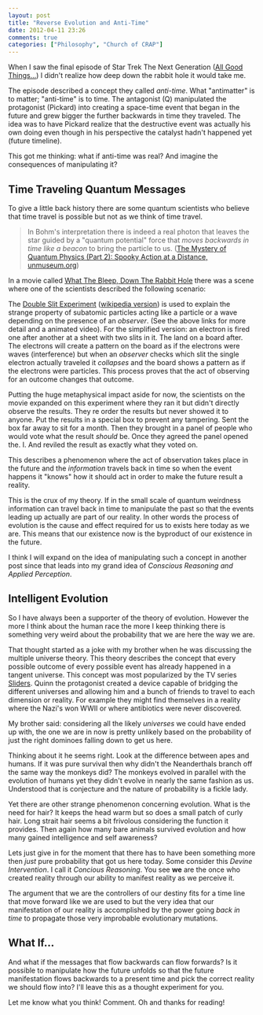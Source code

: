 ```yaml
---
layout: post
title: "Reverse Evolution and Anti-Time"
date: 2012-04-11 23:26
comments: true
categories: ["Philosophy", "Church of CRAP"]
---
```

When I saw the final episode of Star Trek The Next Generation ([All Good
Things...][1]) I didn't realize how deep down the rabbit hole it would take me.

The episode described a concept they called *anti-time*. What "antimatter" is
to matter; "anti-time" is to time. The antagonist (Q) manipulated the
protagonist (Pickard) into creating a space-time event that began in the future
and grew bigger the further backwards in time they traveled. The idea was to
have Pickard realize that the destructive event was actually his own doing even
though in his perspective the catalyst hadn't happened yet (future timeline). 

This got me thinking: what if anti-time was real? And imagine the consequences
of manipulating it?

<!-- more -->

## Time Traveling Quantum Messages

To give a little back history there are some quantum scientists who believe
that time travel is possible but not as we think of time travel.

> In Bohm's interpretation there is indeed a real photon that leaves the star
> guided by a "quantum potential" force that *moves backwards in time like a
> beacon* to bring the particle to us. ([The Mystery of Quantum Physics (Part
> 2): Spooky Action at a Distance, unmuseum.org][3])

In a movie called [What The Bleep, Down The Rabbit Hole][2] there was a scene
where one of the scientists described the following scenario:

The [Double Slit Experiment][4] ([wikipedia version][5]) is used to explain the
strange property of subatomic particles acting like a particle or a wave
depending on the presence of an *observer*. (See the above links for more
detail and a animated video). For the simplified version: an electron is fired
one after another at a sheet with two slits in it. The land on a board after.
The electrons will create a pattern on the board as if the electrons were waves
(interference) but when an *observer* checks which slit the single electron
actually traveled it *collapses* and the board shows a pattern as if the
electrons were particles. This process proves that the act of observing for an
outcome changes that outcome.

Putting the huge metaphysical impact aside for now, the scientists on the movie
expanded on this experiment where they ran it but didn't directly observe the
results. They re order the results but never showed it to anyone. Put the
results in a special box to prevent any tampering. Sent the box far away to sit
for a month. Then they brought in a panel of people who would vote what the
result *should* be. Once they agreed the panel opened the. I. And reviled the
result as exactly what they voted on.

This describes a phenomenon where the act of observation takes place in the
future and the *information* travels back in time so when the event happens it
"knows" how it should act in order to make the future result a reality.

This is the crux of my theory. If in the small scale of quantum weirdness
information can travel back in time to manipulate the past so that the events
leading up actually are part of our reality. In other words the process of
evolution is the cause and effect required for us to exists here today as we
are. This means that our existence now is the byproduct of our existence in the
future.

I think I will expand on the idea of manipulating such a concept in another
post since that leads into my grand idea of *Conscious Reasoning and Applied
Perception*.

## Intelligent Evolution

So I have always been a supporter of the theory of evolution. However the more
I think about the human race the more I keep thinking there is something very
weird about the probability that we are here the way we are.

That thought started as a joke with my brother when he was discussing the
multiple universe theory. This theory describes the concept that every possible
outcome of every possible event has already happened in a tangent universe.
This concept was most popularized by the TV series [Sliders][6]. Quinn the
protagonist created a device capable of bridging the different universes and
allowing him and a bunch of friends to travel to each dimension or reality. For
example they might find themselves in a reality where the Nazi's won WWII or
where antibiotics were never discovered.

My brother said: considering all the likely *universes* we could have ended up
with, the one we are in now is pretty unlikely based on the probability of just
the right dominoes falling down to get us here.

Thinking about it he seems right. Look at the difference between apes and
humans. If it was pure survival then why didn't the Neanderthals branch off the
same way the monkeys did? The monkeys evolved in parallel with the evolution of
humans yet they didn't evolve in nearly the same fashion as us. Understood that
is conjecture and the nature of probability is a fickle lady.

Yet there are other strange phenomenon concerning evolution. What is the need
for hair? It keeps the head warm but so does a small patch of curly hair. Long
strait hair seems a bit frivolous considering the function it provides. Then
again how many bare animals survived evolution and how many gained intelligence
and self awareness?

Lets just give in for the moment that there has to have been something more
then *just* pure probability that got us here today. Some consider this *Devine
Intervention*. I call it *Concious Reasoning*. You see **we** are the once who
created reality through our ability to manifest reality as we perceive it.

The argument that we are the controllers of our destiny fits for a time line
that move forward like we are used to but the very idea that our manifestation
of our reality is accomplished by the power going *back in time* to propagate
those very improbable evolutionary mutations.

## What If...

And what if the messages that flow backwards can flow forwards? Is it possible
to manipulate how the future unfolds so that the future manifestation flows
backwards to a present time and pick the correct reality we should flow into?
I'll leave this as a thought experiment for you.

Let me know what you think! Comment. Oh and thanks for reading!

[1]: http://www.imdb.com/title/tt0111281/
[2]: http://www.imdb.com/title/tt0499596/
[3]: http://www.unmuseum.org/quantum2.htm
[4]: http://www.doubleslitexperiment.com/
[5]: http://en.wikipedia.org/wiki/Double-slit_experiment
[6]: http://en.wikipedia.org/wiki/Sliders
